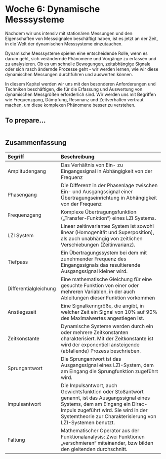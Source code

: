 # Woche 6: Dynamische Messsysteme

Nachdem wir uns intensiv mit stationären Messungen und den Eigenschaften von Messsignalen beschäftigt haben, ist es jetzt an der Zeit, in die Welt der dynamischen Messsysteme einzutauchen.

Dynamische Messsysteme spielen eine entscheidende Rolle, wenn es darum geht, sich verändernde Phänomene und Vorgänge zu erfassen und zu analysieren. Ob es um schnelle Bewegungen, zeitabhängige Signale oder sich rasch ändernde Prozesse geht - wir werden lernen, wie wir diese dynamischen Messungen durchführen und auswerten können.

In diesem Kapitel werden wir uns mit den besonderen Anforderungen und Techniken beschäftigen, die für die Erfassung und Auswertung von dynamischen Messgrößen erforderlich sind. Wir werden uns mit Begriffen wie Frequenzgang, Dämpfung, Resonanz und Zeitverhalten vertraut machen, um diese komplexen Phänomene besser zu verstehen.

## To prepare...
```{tableofcontents}
```

## Zusammenfassung

| Begriff | Beschreibung |
|:--------------------|:----------------------------------------|
|Amplitudengang|Das Verhältnis von Ein- zu Eingangssignal in Abhängigkeit von der Frequenz|
|Phasengang|Die Differenz in der Phasenlage zwischen Ein- und Ausgangssignal einer Übertragungseinrichtung in Abhängigkeit von der Frequenz|
|Frequenzgang|Komplexe Übertragungsfunktion („Transfer-Funktion“) eines LZI Systems.|
|LZI System|Linear zeitinvariantes System ist sowohl linear (Homogenität und Superposition), als auch unabhängig von zeitlichen Verschiebungen (Zeitinvarianz). |
|Tiefpass|Ein Übertragungssystem bei dem mit zunehmender Frequenz des Eingangssignals das resultierende Ausgangssignal kleiner wird.|
| Differentialgleichung|Eine mathematische Gleichung für eine gesuchte Funktion von einer oder mehreren Variablen, in der auch Ableitungen dieser Funktion vorkommen|
|Anstiegszeit|Eine Signalkenngröße, die angibt, in welcher Zeit ein Signal von 10% auf 90% des Maximalwertes angestiegen ist.|
|Zeitkonstante|Dynamische Systeme werden durch ein oder mehrere Zeitkonstanten charakterisiert. Mit der Zeitkonstante ist wird der exponentiell ansteigende (abfallende) Prozess beschrieben. |
|Sprungantwort|Die Sprungantwort ist das Ausgangssignal eines LZI-System, dem am Eingang die Sprungfunktion zugeführt wird.|
|Impulsantwort|Die Impulsantwort, auch Gewichtsfunktion oder Stoßantwort genannt, ist das Ausgangssignal eines Systems, dem am Eingang ein Dirac-Impuls zugeführt wird. Sie wird in der Systemtheorie zur Charakterisierung von LZI-Systemen benutzt.|
|Faltung|Mathematischer Operator aus der Funktionalanalysis: Zwei Funktionen „verschmieren“ miteinander, bzw bilden den gleitenden durchschnitt.|
